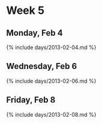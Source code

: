 # Week 5



## Monday, Feb 4

{% include days/2013-02-04.md %}

## Wednesday, Feb 6

{% include days/2013-02-06.md %}

## Friday, Feb 8

{% include days/2013-02-08.md %}

